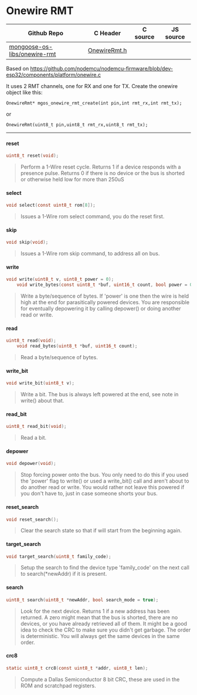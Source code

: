 # Onewire RMT
| Github Repo | C Header | C source  | JS source |
| ----------- | -------- | --------  | ----------------- |
| [mongoose-os-libs/onewire-rmt](https://github.com/mongoose-os-libs/onewire-rmt) | [OnewireRmt.h](https://github.com/mongoose-os-libs/onewire-rmt/tree/master/include/OnewireRmt.h) | &nbsp;  | &nbsp;         |


Based on https://github.com/nodemcu/nodemcu-firmware/blob/dev-esp32/components/platform/onewire.c

It uses 2 RMT channels, one for RX and one for TX.
Create the onewire object like this:
```
OnewireRmt* mgos_onewire_rmt_create(int pin,int rmt_rx,int rmt_tx);
```
or
```
OnewireRmt(uint8_t pin,uint8_t rmt_rx,uint8_t rmt_tx);
```





 ----- 
#### reset

```c
uint8_t reset(void);
```
> 
> Perform a 1-Wire reset cycle. Returns 1 if a device responds
> with a presence pulse.  Returns 0 if there is no device or the
> bus is shorted or otherwise held low for more than 250uS
>      
#### select

```c
void select(const uint8_t rom[8]);
```
> 
> Issues a 1-Wire rom select command, you do the reset first.
>      
#### skip

```c
void skip(void);
```
> 
> Issues a 1-Wire rom skip command, to address all on bus.
>      
#### write

```c
void write(uint8_t v, uint8_t power = 0);
    void write_bytes(const uint8_t *buf, uint16_t count, bool power = 0);
```
> 
> Write a byte/sequence of bytes. If 'power' is one then the wire is held high at
> the end for parasitically powered devices. You are responsible
> for eventually depowering it by calling depower() or doing
> another read or write.
>      
#### read

```c
uint8_t read(void);
    void read_bytes(uint8_t *buf, uint16_t count);
```
> 
> Read a byte/sequence of bytes.
>      
#### write_bit

```c
void write_bit(uint8_t v);
```
> 
> Write a bit. The bus is always left powered at the end, see
> note in write() about that.
>      
#### read_bit

```c
uint8_t read_bit(void);
```
> 
> Read a bit.
>      
#### depower

```c
void depower(void);
```
> 
> Stop forcing power onto the bus. You only need to do this if
> you used the 'power' flag to write() or used a write_bit() call
> and aren't about to do another read or write. You would rather
> not leave this powered if you don't have to, just in case
> someone shorts your bus.
>      
#### reset_search

```c
void reset_search();
```
> 
> Clear the search state so that if will start from the beginning again.
>      
#### target_search

```c
void target_search(uint8_t family_code);
```
> 
> Setup the search to find the device type 'family_code' on the next call
> to search(*newAddr) if it is present.
>      
#### search

```c
uint8_t search(uint8_t *newAddr, bool search_mode = true);
```
> 
> Look for the next device. Returns 1 if a new address has been
> returned. A zero might mean that the bus is shorted, there are
> no devices, or you have already retrieved all of them.  It
> might be a good idea to check the CRC to make sure you didn't
> get garbage.  The order is deterministic. You will always get
> the same devices in the same order.
>      
#### crc8

```c
static uint8_t crc8(const uint8_t *addr, uint8_t len);
```
> 
> Compute a Dallas Semiconductor 8 bit CRC, these are used in the
> ROM and scratchpad registers.
>      
